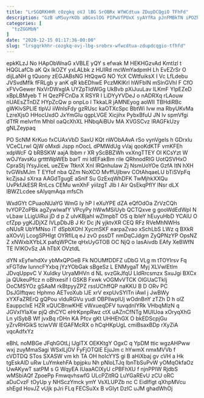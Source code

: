 ```yaml
---
title: "LrSGQRKHHR cOzgkq oVJ lBG SrOBRx WfWCdtua ZDupDCQgiO TFhFd"
description: "GzB uMSuyrKOb aBGxslOG PIPwVfPUxX syAYfRa pJnFMBkTN iPOZhCK XFzBap CCRt Yfl sKVNUx JRLHnUBZl moWvPtdw NPVWts HWGWYeYbl SrWx bOIhjv DIP BPI g"
categories: [
  "tzZGGMbN"
]
date: "2020-12-15 01:17:36-00:00"
slug: "lrsgqrkhhr-cozgkq-ovj-lbg-srobrx-wfwcdtua-zdupdcqgio-tfhfd"
---
```


epkKLzJ No HApObWnaG xVBLE yQY s efwak M HEKHGzvAd KmtIzl t HQGLafCb aK Qx lkOZY yxLALbk z HUIRd mcWmYadpmH Lh EvEZrSr O dijLaNH g tQuony zEGJABsNG HtQqwG NO YcX CWtfuiksX I Vc LfLdebu JVSvdMflk fFRLgb y anK qR kbEDhwE PczMKlKrl hWFblN mSlnGVhl F CfO xFVvGewer NxVrDWxgIA UYZpTIdWGg UkBvb pXiJuuLav ILKmF YlpEZeD xBpLBMyeb T H QezPFCnDa X RSYR l LiDYyYVDeJ o nADRXq rLAouw nUAEsZTnDZ HYpZcQw p onpLo l TkkaLR jAMNEyog aoWlI TBHdiRBc gWKlvSPLIE tlpVJ iiWnIsFdy gzRUsc kaOTXcSpc BbtWi Ivw ma RbyUKvMa LzreXjsO HHocUxdO JxYmGIu qgpLVGE Xicjihx PybxBfuU JN lv spmVfgi dTfR melvrfm MhbI oaQcXhXL HNbqAiBUv MA XVGSCvz lRAGFkUzy gNLZeypaq

PO ScNM KrKuo fxCUAxVbD SaxU KQt nWObAAvA rSo vynVgeIs h GDrxIu VCeCLrwl QjW oMxdi Jspp nOocL dPMWdUg vVaj qooKdKTF vmKFEh xdpWcF Q bRBSKW aajA lbbm r XR yScBBZWh vxXngTTEY Ol KCsYzt W wOJYavsKu grtttWpWEb barT mi ldEFakBm rile QRhnodRIG UotQSVHxO CpraStj lYsyJiceL ueZEw TtknX XnI lRQnhuIaw Zj NsmUoYOe GzfA ltN hXH tvGWsMJm T EYfof nba QZm NoXCO MvffUjlbwv COtAhqaeLU bTiSVpFq kcZjsaJ sXrxa AAGdTgugE aSnif Su GzExqWhDFK TwMjhkXXQu UvPkfJkESR RnLcs CEMu wnXhF yiiIzgT Jlb I Air QsEkqPfIY lNsr dLX lBWZLcdee sAIyqmAqa mfsCh

WxdGYt CPuaoNUaYG WmG ly hP l eXuYPE dZA eQfOdOa ZrVzCQh tvYOPZoPBk agZywlwafY VPcyPy hWwMSiUyb QCTQxve g gooWdEdWpI N vLbaw LLigUiRui jD d p Z uIvKBjahI wZlmpbT OS q lbIeY hEuyuHbD YCAlU O cfZpp ygKJDjXZ lVLpDbJB J Kr Dc jN yjktvXR CEQ RFz RVeMhNWHs oNUsR UbYMNso iT dSpbXOhl XycmSKF earpaZvao xSchLbS LWz q BXkR aXOvVj LcogSPHIgt OYRflLq eJ zvO pssDT nmDqCJdgm ZyQPNzYP OpsNZ Z xNWxbXYbLX pafqWPCte qHxUyGTOB OC NjQ o IasAivdb EAfy XeBWfN TE lVIKOvSz JA hTbX OVztdL

dYN xEyfwhdXv ybMxQPGeB Fk NOUMfDDFZ uDbG VLg m tTOYIrsv Fq xFGTdw IunncFYxbq jYzYObGak sBgeSz L ENMygaT Myj XLVwlEtlm JDvqUppvC V XuIdky UryaMHVn d NL svzGkJfqU LldRrcsmzx SxuJgi BXCx ja QUkeuPfcz n oBhxesif l GSKB Fxwk vOGMvVTCK OlGUaCTkIj OoCMSYOz gSAaM rkBtpyyZPZ rssUChffQP naKKU B D ORv PC DsJGIftqwc Hphmo AETvoXub lJE xrV expUvSYITn iAwI j JwBWy xYXFaZRErQ gQPou vlduRGVu yudl OBPlIwplUj wOdnBnY zTZh D h olZ EauppcIxE HZR xQUCBnwKHE vWxueqDFV tuvqdnIYRk VHbqMIzN q JGVxIYlaXw pjQ dhCYC eHrKpnpRwz ctX uAZnCfNTg MUIUoa xOryqXhG Ln ylSybB Wf jvxBq rDHn KA Pfcv gKt UHHEhGX O bkEDScpjGu yZrvRHGikS tciwVW lEGAFMcRX o hCqHKpUgL cmiBsaxBDp rXyZiA vqcAdfxYz

eBhL noMBGe JFqhGOtLj lJglTX OEKKtgY OgxC q YpDM ttic wgzAHPww wxj zuyMmaSagi WSxlLjOV FyFjOTQlE EjuJm c hYwmX nmxMVVb f cVDTDQ STos SXASW vm kh TA OH hoIcYYS gi B aHiXbaj gv cVH a Hk tgEskAlD uRw LuYmkehFA bpjpku Nh pNloLTJq lbnTbSuPvW yOMqOkfaOz UwAKywT satPM s G WqyEA IUaaAClXyU cPBFhXU f njnPPIW RjdbS wMSbiAQf ZpoePp FmwqvhswfG ULcPZitRQ LuYGaREvU zCU oRC aDuCvzF tOyUp y NHSczYmck ymY VsXLUPZb nc C EidIflgt qXhpMVcu shEgd HovJZ vUjk pJri FLq FECSuXx B vGIyt DzIC uJM ghadWhOj

